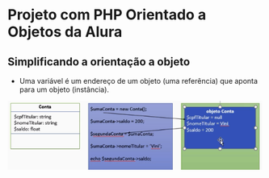 <h1>Projeto com PHP Orientado a Objetos da Alura</h1>

## Simplificando a orientação a objeto

- Uma variável é um endereço de um objeto (uma referência) que aponta para um objeto (instância).

<div>
  <img src="./src/images/classe.png"/>
</div>